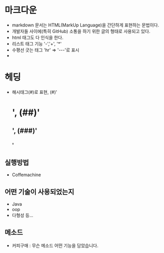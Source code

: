 # 마크다운
- markdown 문서는 HTML(MarkUp Language)을 간단하게 표현하는 문법이다.
- 개발자들 사이에(특히 GitHub) 소통을 하기 위한 글의 형태로 사용되고 있다.
- html 태그도 다 인식을 한다.
- 리스트 태그 기능 '-','+', '*'
- 수평선 긋는 태그 'hr' => '---'로 표시
- 
# 헤딩
- 해시태그(#)로 표현, (#)'<h1>', (##)'<h2>', (###)'<h3>'

## 실행방법
- Coffemachine
## 어떤 기술이 사용되었는지
- Java
- oop
- 다형성 등...

## 메소드
- 커피구매 : 무슨 메소드 어떤 기능을 담았습니다.
